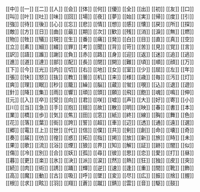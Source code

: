 [[中]]
[[一]]
[[二]]
[[人]]
[[会]]
[[体]]
[[何]]
[[優]]
[[全]]
[[出]]
[[初]]
[[友]]
[[口]]
[[叫]]
[[叶]]
[[吐]]
[[味]]
[[回]]
[[場]]
[[夜]]
[[夢]]
[[始]]
[[実]]
[[帰]]
[[度]]
[[引]]
[[強]]
[[待]]
[[後]]
[[心]]
[[忘]]
[[悲]]
[[情]]
[[想]]
[[感]]
[[懐]]
[[戻]]
[[所]]
[[探]]
[[敵]]
[[方]]
[[日]]
[[曲]]
[[最]]
[[期]]
[[次]]
[[歓]]
[[残]]
[[消]]
[[淚]]
[[無]]
[[燃]]
[[物]]
[[牲]]
[[犠]]
[[現]]
[[生]]
[[番]]
[[痛]]
[[発]]
[[白]]
[[目]]
[[直]]
[[真]]
[[空]]
[[立]]
[[素]]
[[細]]
[[綴]]
[[罪]]
[[考]]
[[聞]]
[[背]]
[[苛]]
[[苦]]
[[見]]
[[覚]]
[[言]]
[[訳]]
[[語]]
[[誰]]
[[謝]]
[[負]]
[[赤]]
[[路]]
[[身]]
[[迎]]
[[返]]
[[迷]]
[[追]]
[[逃]]
[[進]]
[[道]]
[[達]]
[[部]]
[[配]]
[[長]]
[[閉]]
[[開]]
[[難]]
[[頃]]
[[順]]
[[顔]]
[[万]]
[[下]]
[[今]]
[[光]]
[[内]]
[[切]]
[[右]]
[[地]]
[[女]]
[[室]]
[[少]]
[[屈]]
[[左]]
[[年]]
[[張]]
[[快]]
[[怒]]
[[抜]]
[[教]]
[[曇]]
[[机]]
[[来]]
[[様]]
[[歳]]
[[毎]]
[[汚]]
[[灯]]
[[爽]]
[[理]]
[[眠]]
[[秒]]
[[籠]]
[[繰]]
[[脳]]
[[蔵]]
[[蛍]]
[[覗]]
[[込]]
[[退]]
[[遊]]
[[針]]
[[降]]
[[集]]
[[雨]]
[[響]]
[[頑]]
[[頭]]
[[願]]
[[飛]]
[[飽]]
[[魂]]
[[鳴]]
[[伸]]
[[元]]
[[入]]
[[卒]]
[[受]]
[[向]]
[[君]]
[[咲]]
[[嘘]]
[[声]]
[[大]]
[[好]]
[[寄]]
[[小]]
[[川]]
[[当]]
[[急]]
[[手]]
[[抱]]
[[揺]]
[[故]]
[[散]]
[[明]]
[[映]]
[[春]]
[[書]]
[[本]]
[[業]]
[[橋]]
[[歩]]
[[気]]
[[焦]]
[[田]]
[[窓]]
[[紙]]
[[終]]
[[線]]
[[胸]]
[[舞]]
[[色]]
[[花]]
[[落]]
[[葉]]
[[街]]
[[誇]]
[[誓]]
[[超]]
[[車]]
[[辺]]
[[透]]
[[通]]
[[遠]]
[[選]]
[[郷]]
[[電]]
[[上]]
[[世]]
[[代]]
[[信]]
[[僕]]
[[共]]
[[剣]]
[[創]]
[[命]]
[[壊]]
[[奇]]
[[奏]]
[[届]]
[[彷]]
[[徨]]
[[惑]]
[[拓]]
[[指]]
[[掲]]
[[放]]
[[新]]
[[旅]]
[[時]]
[[未]]
[[果]]
[[歌]]
[[流]]
[[浴]]
[[煙]]
[[狼]]
[[界]]
[[知]]
[[解]]
[[証]]
[[跡]]
[[闇]]
[[似]]
[[傷]]
[[冷]]
[[別]]
[[合]]
[[妖]]
[[孤]]
[[尋]]
[[彼]]
[[思]]
[[恋]]
[[愛]]
[[打]]
[[昼]]
[[暮]]
[[更]]
[[楽]]
[[氷]]
[[決]]
[[派]]
[[涙]]
[[然]]
[[熱]]
[[狂]]
[[独]]
[[皮]]
[[突]]
[[続]]
[[肉]]
[[術]]
[[誘]]
[[踊]]
[[輝]]
[[逆]]
[[速]]
[[逢]]
[[重]]
[[間]]
[[靴]]
[[飾]]
[[高]]
[[魔]]
[[動]]
[[古]]
[[吸]]
[[呼]]
[[墜]]
[[変]]
[[尽]]
[[広]]
[[振]]
[[捨]]
[[握]]
[[根]]
[[求]]
[[眩]]
[[羽]]
[[翔]]
[[蒼]]
[[蹴]]
[[錆]]
[[雲]]
[[音]]
[[駆]]
[[鼓]]
